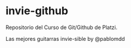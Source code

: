 # invie-github
Repositorio del Curso de Git/Github de Platzi.

Las mejores guitarras invie-sible by @pablomdd

